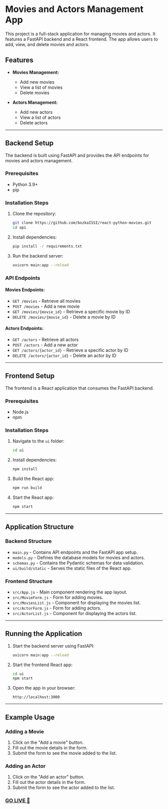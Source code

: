 # Movies and Actors Management App

This project is a full-stack application for managing movies and actors. It features a FastAPI backend and a React frontend. The app allows users to add, view, and delete movies and actors.

## Features

- **Movies Management:**

  - Add new movies
  - View a list of movies
  - Delete movies

- **Actors Management:**
  - Add new actors
  - View a list of actors
  - Delete actors

---

## Backend Setup

The backend is built using FastAPI and provides the API endpoints for movies and actors management.

### Prerequisites

- Python 3.9+
- pip

### Installation Steps

1. Clone the repository:

   ```bash
   git clone https://github.com/bozkaISSI/react-python-movies.git
   cd api
   ```

2. Install dependencies:

   ```bash
   pip install -r requirements.txt
   ```

3. Run the backend server:
   ```bash
   uvicorn main:app --reload
   ```

### API Endpoints

#### Movies Endpoints:

- `GET /movies` - Retrieve all movies
- `POST /movies` - Add a new movie
- `GET /movies/{movie_id}` - Retrieve a specific movie by ID
- `DELETE /movies/{movie_id}` - Delete a movie by ID

#### Actors Endpoints:

- `GET /actors` - Retrieve all actors
- `POST /actors` - Add a new actor
- `GET /actors/{actor_id}` - Retrieve a specific actor by ID
- `DELETE /actors/{actor_id}` - Delete an actor by ID

---

## Frontend Setup

The frontend is a React application that consumes the FastAPI backend.

### Prerequisites

- Node.js
- npm

### Installation Steps

1. Navigate to the `ui` folder:

   ```bash
   cd ui
   ```

2. Install dependencies:

   ```bash
   npm install
   ```

3. Build the React app:

   ```bash
   npm run build
   ```

4. Start the React app:
   ```bash
   npm start
   ```

---

## Application Structure

### Backend Structure

- `main.py` - Contains API endpoints and the FastAPI app setup.
- `models.py` - Defines the database models for movies and actors.
- `schemas.py` - Contains the Pydantic schemas for data validation.
- `ui/build/static` - Serves the static files of the React app.

### Frontend Structure

- `src/App.js` - Main component rendering the app layout.
- `src/MovieForm.js` - Form for adding movies.
- `src/MoviesList.js` - Component for displaying the movies list.
- `src/ActorForm.js` - Form for adding actors.
- `src/ActorList.js` - Component for displaying the actors list.

---

## Running the Application

1. Start the backend server using FastAPI:

   ```bash
   uvicorn main:app --reload
   ```

2. Start the frontend React app:

   ```bash
   cd ui
   npm start
   ```

3. Open the app in your browser:
   ```
   http://localhost:3000
   ```

---

## Example Usage

### Adding a Movie

1. Click on the "Add a movie" button.
2. Fill out the movie details in the form.
3. Submit the form to see the movie added to the list.

### Adding an Actor

1. Click on the "Add an actor" button.
2. Fill out the actor details in the form.
3. Submit the form to see the actor added to the list.

### [GO LIVE 🚀](https://react-python-movies-0cwb.onrender.com)
